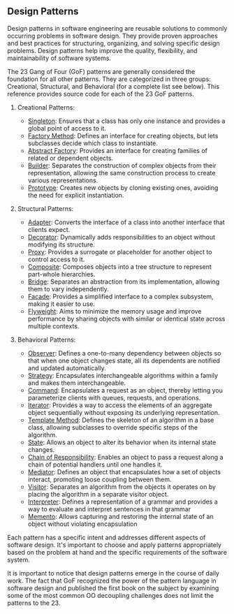 ## Design Patterns
Design patterns in software engineering are reusable solutions to commonly occurring problems in software design. They provide proven approaches and best practices for structuring, organizing, and solving specific design problems. Design patterns help improve the quality, flexibility, and maintainability of software systems.

The 23 Gang of Four (GoF) patterns are generally considered the foundation for all other patterns. They are categorized in three groups: Creational, Structural, and Behavioral (for a complete list see below). This reference provides source code for each of the 23 GoF patterns.

1. Creational Patterns:
    - [Singleton](singleton.md): Ensures that a class has only one instance and provides a global point of access to it.
    - [Factory Method](factory-method.md): Defines an interface for creating objects, but lets subclasses decide which class to instantiate.
    - [Abstract Factory](abstract-factory.md): Provides an interface for creating families of related or dependent objects.
    - [Builder](builder.md): Separates the construction of complex objects from their representation, allowing the same construction process to create various representations.
    - [Prototype](prototype.md): Creates new objects by cloning existing ones, avoiding the need for explicit instantiation.


2. Structural Patterns:
    - [Adapter](adapter.md): Converts the interface of a class into another interface that clients expect.
    - [Decorator](decorator.md): Dynamically adds responsibilities to an object without modifying its structure.
    - [Proxy](proxy.md): Provides a surrogate or placeholder for another object to control access to it.
    - [Composite](composite.md): Composes objects into a tree structure to represent part-whole hierarchies.
    - [Bridge](bridge.md): Separates an abstraction from its implementation, allowing them to vary independently.
    - [Facade](fascade.md): Provides a simplified interface to a complex subsystem, making it easier to use.
    - [Flyweight](flyweight.md): Aims to minimize the memory usage and improve performance by sharing objects with similar or identical state across multiple contexts.

3. Behavioral Patterns:
    - [Observer](observer.md): Defines a one-to-many dependency between objects so that when one object changes state, all its dependents are notified and updated automatically.
    - [Strategy](strategy.md): Encapsulates interchangeable algorithms within a family and makes them interchangeable.
    - [Command](command.md): Encapsulates a request as an object, thereby letting you parameterize clients with queues, requests, and operations.
    - [Iterator](iterator.md): Provides a way to access the elements of an aggregate object sequentially without exposing its underlying representation.
    - [Template Method](template-method.md): Defines the skeleton of an algorithm in a base class, allowing subclasses to override specific steps of the algorithm.
    - [State](state.md): Allows an object to alter its behavior when its internal state changes.
    - [Chain of Responsibility](chain-of-responsibility.md): Enables an object to pass a request along a chain of potential handlers until one handles it.
    - [Mediator](mediator.md): Defines an object that encapsulates how a set of objects interact, promoting loose coupling between them.
    - [Visitor](visitor.md): Separates an algorithm from the objects it operates on by placing the algorithm in a separate visitor object.
    - [Interpreter](interpreter.md): Defines a representation of a grammar and provides a way to evaluate and interpret sentences in that grammar
    - [Memento](memento.md): Allows capturing and restoring the internal state of an object without violating encapsulation

Each pattern has a specific intent and addresses different aspects of software design. It's important to choose and apply patterns appropriately based on the problem at hand and the specific requirements of the software system. 

It is important to notice that design patterns emerge in the course of daily work. The fact that GoF recognized the power of the pattern language in software design and published the first book on the subject by examining some of the most common OO decoupling challenges does not limit the patterns to the 23. 